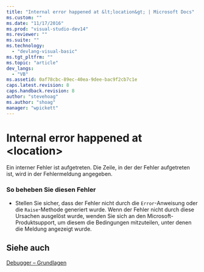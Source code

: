 ```yaml
---
title: "Internal error happened at &lt;location&gt; | Microsoft Docs"
ms.custom: ""
ms.date: "11/17/2016"
ms.prod: "visual-studio-dev14"
ms.reviewer: ""
ms.suite: ""
ms.technology: 
  - "devlang-visual-basic"
ms.tgt_pltfrm: ""
ms.topic: "article"
dev_langs: 
  - "VB"
ms.assetid: 0af78cbc-89ec-40ea-9dee-bac9f2cb7c1e
caps.latest.revision: 8
caps.handback.revision: 8
author: "stevehoag"
ms.author: "shoag"
manager: "wpickett"
---
```

# Internal error happened at &lt;location&gt;
Ein interner Fehler ist aufgetreten.  Die Zeile, in der der Fehler aufgetreten ist, wird in der Fehlermeldung angegeben.  
  
### So beheben Sie diesen Fehler  
  
-   Stellen Sie sicher, dass der Fehler nicht durch die `Error`\-Anweisung oder die `Raise`\-Methode generiert wurde. Wenn der Fehler nicht durch diese Ursachen ausgelöst wurde, wenden Sie sich an den Microsoft\-Produktsupport, um diesem die Bedingungen mitzuteilen, unter denen die Meldung angezeigt wurde.  
  
## Siehe auch  
 [Debugger – Grundlagen](/visual-studio/debugger/debugger-basics)